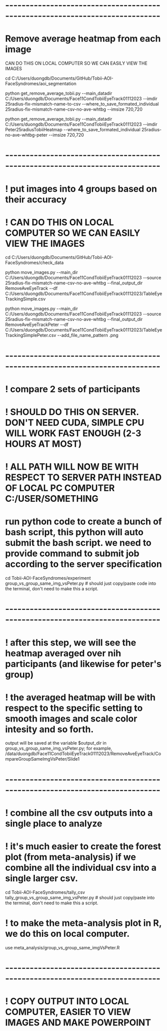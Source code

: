 
# ---------------------------------------------------------------------------- #
# Remove average heatmap from each image

CAN DO THIS ON LOCAL COMPUTER SO WE CAN EASILY VIEW THE IMAGES

cd C:/Users/duongdb/Documents/GitHub/Tobii-AOI-FaceSyndromes/aoi_segmentation

python get_remove_average_tobii.py --main_datadir C:/Users/duongdb/Documents/Face11CondTobiiEyeTrack01112023 --imdir 25radius-fix-mismatch-name-to-csv --where_to_save_formated_individual 25radius-fix-mismatch-name-csv-no-ave-whtbg --imsize 720,720 

python get_remove_average_tobii.py --main_datadir C:/Users/duongdb/Documents/Face11CondTobiiEyeTrack01112023 --imdir Peter25radiusTobiiHeatmap --where_to_save_formated_individual 25radius-no-ave-whtbg-peter --imsize 720,720 


# ---------------------------------------------------------------------------- #
# ! put images into 4 groups based on their accuracy

# ! CAN DO THIS ON LOCAL COMPUTER SO WE CAN EASILY VIEW THE IMAGES

cd C:/Users/duongdb/Documents/GitHub/Tobii-AOI-FaceSyndromes/check_data

python move_images.py --main_dir C:/Users/duongdb/Documents/Face11CondTobiiEyeTrack01112023 --source 25radius-fix-mismatch-name-csv-no-ave-whtbg --final_output_dir RemoveAveEyeTrack --df C:/Users/duongdb/Documents/Face11CondTobiiEyeTrack01112023/TableEyeTrackingSimple.csv

python move_images.py --main_dir C:/Users/duongdb/Documents/Face11CondTobiiEyeTrack01112023 --source 25radius-fix-mismatch-name-csv-no-ave-whtbg --final_output_dir RemoveAveEyeTrackPeter --df C:/Users/duongdb/Documents/Face11CondTobiiEyeTrack01112023/TableEyeTrackingSimplePeter.csv --add_file_name_pattern .png


# ---------------------------------------------------------------------------- #
# ! compare 2 sets of participants 

# ! SHOULD DO THIS ON SERVER. DON'T NEED CUDA, SIMPLE CPU WILL WORK FAST ENOUGH (2-3 HOURS AT MOST)

# ! ALL PATH WILL NOW BE WITH RESPECT TO SERVER PATH INSTEAD OF LOCAL PC COMPUTER C:/USER/SOMETHING
# run python code to create a bunch of bash script, this python will auto submit the bash script. we need to provide command to submit job according to the server specification 

cd Tobii-AOI-FaceSyndromes/experiment
group_vs_group_same_img_vsPeter.py # should just copy/paste code into the terminal, don't need to make this a script. 

# ---------------------------------------------------------------------------- # 
# ! after this step, we will see the heatmap averaged over nih participants (and likewise for peter's group)
# ! the averaged heatmap will be with respect to the specific setting to smooth images and scale color intesity and so forth. 

output will be saved at the variable $output_dir in group_vs_group_same_img_vsPeter.py; for example, /data/duongdb/Face11CondTobiiEyeTrack01112023/RemoveAveEyeTrack/CompareGroupSameImgVsPeter/Slide1


# ---------------------------------------------------------------------------- #
# ! combine all the csv outputs into a single place to analyze 
# ! it's much easier to create the forest plot (from meta-analysis) if we combine all the individual csv into a single larger csv. 

cd Tobii-AOI-FaceSyndromes/tally_csv
tally_group_vs_group_same_img_vsPeter.py # should just copy/paste into the terminal, don't need to make this a script. 

# ! to make the meta-analysis plot in R, we do this on local computer.
use meta_analysis/group_vs_group_same_imgVsPeter.R

# ---------------------------------------------------------------------------- #

# ! COPY OUTPUT INTO LOCAL COMPUTER, EASIER TO VIEW IMAGES AND MAKE POWERPOINT 


